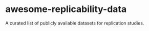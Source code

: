 # awesome-replicability-data
A curated list of publicly available datasets for replication studies. 
